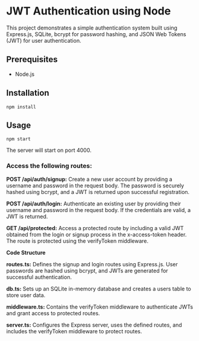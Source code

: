 # JWT Authentication using Node

This project demonstrates a simple authentication system built using Express.js, SQLite, bcrypt for password hashing, and JSON Web Tokens (JWT) for user authentication. 

## Prerequisites

- Node.js

## Installation

`npm install`

## Usage

`npm start`

The server will start on port 4000.

### Access the following routes:

**POST /api/auth/signup:** Create a new user account by providing a username and password in the request body. The password is securely hashed using bcrypt, and a JWT is returned upon successful registration.

**POST /api/auth/login:** Authenticate an existing user by providing their username and password in the request body. If the credentials are valid, a JWT is returned.

**GET /api/protected:** Access a protected route by including a valid JWT obtained from the login or signup process in the x-access-token header. The route is protected using the verifyToken middleware.

**Code Structure**

**routes.ts:** Defines the signup and login routes using Express.js. User passwords are hashed using bcrypt, and JWTs are generated for successful authentication.

**db.ts:** Sets up an SQLite in-memory database and creates a users table to store user data.

**middleware.ts:** Contains the verifyToken middleware to authenticate JWTs and grant access to protected routes.

**server.ts:** Configures the Express server, uses the defined routes, and includes the verifyToken middleware to protect routes.